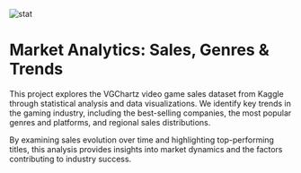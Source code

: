 
![stat](https://github.com/user-attachments/assets/dde22a36-5fb9-4616-800d-c10a61901076)


#  Market Analytics: Sales, Genres & Trends

This project explores the VGChartz video game sales dataset from Kaggle through statistical analysis and data visualizations. We identify key trends in the gaming industry, including the best-selling companies, the most popular genres and platforms, and regional sales distributions.

By examining sales evolution over time and highlighting top-performing titles, this analysis provides insights into market dynamics and the factors contributing to industry success.
